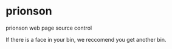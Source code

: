 # prionson
prionson web page source control

If there is a face in your bin, we reccomend you get another bin.
